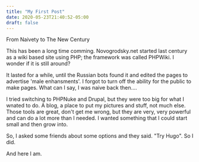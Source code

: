 ```yaml
---
title: "My First Post"
date: 2020-05-23T21:40:52-05:00
draft: false
---
```

From Naivety to The New Century


This has been a long time comming.  Novogrodsky.net started last century as a wiki based site using PHP; the framework was called PHPWiki.  I wonder if it is still around?


It lasted for a while, until the Russian bots found it and edited the pages to advertise 'male enhansments'.  I forgot to turn off the ability for the public to make pages.  What can I say, I was naive back then....


I tried switching to PHPNuke and Drupal, but they were too big for what I wnated to do.  A blog, a place to put my pictures and stuff, not much else.  Those tools are great, don't get me wrong, but they are very, very powerful and can do a lot more than I needed.  I wanted something that I could start small and then grow into.


So, I asked some friends about some options and they said. "Try Hugo".  So I did.


And here I am.
